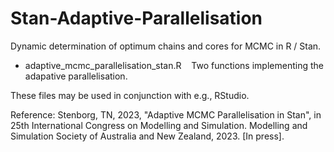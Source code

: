# Stan-Adaptive-Parallelisation
Dynamic determination of optimum chains and cores for MCMC in R / Stan.

- adaptive_mcmc_parallelisation_stan.R &nbsp;&nbsp; Two functions implementing the adapative parallelisation.<br />

These files may be used in conjunction with e.g., RStudio.

Reference: Stenborg, TN, 2023, "Adaptive MCMC Parallelisation in Stan", in 25th International Congress on Modelling and Simulation. Modelling and Simulation Society of Australia and New Zealand, 2023. [In press].
